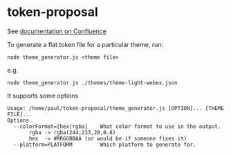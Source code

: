 # token-proposal

See [documentation on Confluence](https://confluence-eng-gpk2.cisco.com/conf/display/~pauwitty/Token+proposal)

To generate a flat token file for a particular theme, run:
```
node theme_generator.js <theme file>
```
e.g.
```
node theme_generator.js ./themes/theme-light-webex.json
```
It supports some options
```
Usage: /home/paul/token-proposal/theme_generator.js [OPTION]... [THEME FILE]...
Options
  --colorFormat=[hex|rgba]    What color format to use in the output.
       rgba -> rgba(244,233,20,0.8)
       hex  -> #RRGGBBAA (or would be if someone fixes it)
  --platform=PLATFORM         Which platform to generate for.
```
